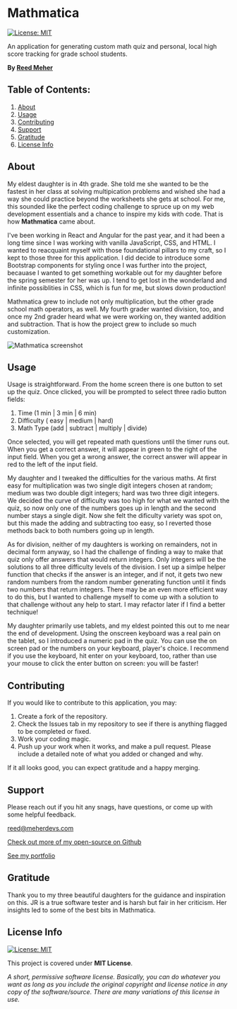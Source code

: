 # Mathmatica

[![License: MIT](https://img.shields.io/badge/License-MIT-yellow.svg)](https://opensource.org/licenses/MIT)

An application for generating custom math quiz and personal, local high score tracking for grade school students.

**By [Reed Meher](https://www.meherdevs.com)**

## Table of Contents:

1. [About](#about)
2. [Usage](#usage)
3. [Contributing](#contributing)
4. [Support](#support)
5. [Gratitude](#gratitude)
6. [License Info](#license-info)

## About

My eldest daughter is in 4th grade. She told me she wanted to be the fastest in her class at solving multipication problems and wished she had a way she could practice beyond the worksheets she gets at school. For me, this sounded like the perfect coding challenge to spruce up on my web development essentials and a chance to inspire my kids with code. That is how **Mathmatica** came about.

I've been working in React and Angular for the past year, and it had been a long time since I was working with vanilla JavaScript, CSS, and HTML. I wanted to reacquaint myself with those foundational pillars to my craft, so I kept to those three for this application. I did decide to introduce some Bootstrap components for styling once I was further into the project, becauase I wanted to get something workable out for my daughter before the spring semester for her was up. I tend to get lost in the wonderland and infinite possiblities in CSS, which is fun for me, but slows down production!

Mathmatica grew to include not only multiplication, but the other grade school math operators, as well. My fourth grader wanted division, too, and once my 2nd grader heard what we were working on, they wanted addition and subtraction. That is how the project grew to include so much customization.

![Mathmatica screenshot](../assests/mathmatica.jpg)

## Usage

Usage is straightforward. From the home screen there is one button to set up the quiz. Once clicked, you will be prompted to select three radio button fields:

1. Time (1 min | 3 min | 6 min)
2. Difficulty ( easy | medium | hard)
3. Math Type (add | subtract | multiply | divide)

Once selected, you will get repeated math questions until the timer runs out. When you get a correct answer, it will appear in green to the right of the input field. When you get a wrong answer, the correct answer will appear in red to the left of the input field.

My daughter and I tweaked the difficulties for the various maths. At first easy for multiplication was two single digit integers chosen at random; medium was two double digit integers; hard was two three digit integers. We decided the curve of difficulty was too high for what we wanted with the quiz, so now only one of the numbers goes up in length and the second number stays a single digit. Now she felt the dificulty variety was spot on, but this made the adding and subtracting too easy, so I reverted those methods back to both numbers going up in length.

As for division, neither of my daughters is working on remainders, not in decimal form anyway, so I had the challenge of finding a way to make that quiz only offer answers that would return integers. Only integers will be the solutions to all three difficulty levels of the division. I set up a simlpe helper function that checks if the answer is an integer, and if not, it gets two new random numbers from the random number generating function until it finds two numbers that return integers. There may be an even more efficient way to do this, but I wanted to challenge myself to come up with a solution to that challenge without any help to start. I may refactor later if I find a better technique!

My daughter primarily use tablets, and my eldest pointed this out to me near the end of development. Using the onscreen keyboard was a real pain on the tablet, so I introduced a numeric pad in the quiz. You can use the on screen pad or the numbers on your keyboard, player's choice. I recommend if you use the keyboard, hit enter on your keyboard, too, rather than use your mouse to click the enter button on screen: you will be faster!

## Contributing

If you would like to contribute to this application, you may:

1. Create a fork of the repository.
2. Check the Issues tab in my repository to see if there is anything flagged to be completed or fixed.
3. Work your coding magic.
4. Push up your work when it works, and make a pull request. Please include a detailed note of what you added or changed and why.

If it all looks good, you can expect gratitude and a happy merging.

## Support

Please reach out if you hit any snags, have questions, or come up with some helpful feedback.

<reed@meherdevs.com>

[Check out more of my open-source on Github](https://github.com/Archonology)

[See my portfolio](https://www.meherdevs.com)

## Gratitude

Thank you to my three beautiful daughters for the guidance and inspiration on this. JR is a true software tester and is harsh but fair in her criticism. Her insights led to some of the best bits in Mathmatica.

## License Info

[![License: MIT](https://img.shields.io/badge/License-MIT-yellow.svg)](https://opensource.org/licenses/MIT)

This project is covered under **MIT License**.

_A short, permissive software license. Basically, you can do whatever you want as long as you include the original copyright and license notice in any copy of the software/source. There are many variations of this license in use._
